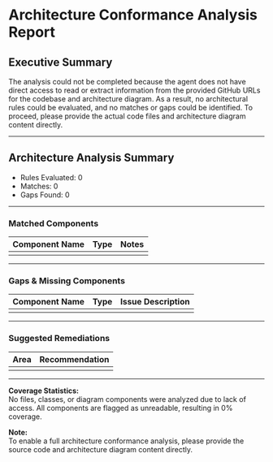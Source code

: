 # Architecture Conformance Analysis Report

## Executive Summary

The analysis could not be completed because the agent does not have direct access to read or extract information from the provided GitHub URLs for the codebase and architecture diagram. As a result, no architectural rules could be evaluated, and no matches or gaps could be identified. To proceed, please provide the actual code files and architecture diagram content directly.

---

## Architecture Analysis Summary

- Rules Evaluated: 0
- Matches: 0
- Gaps Found: 0

---

### Matched Components

| Component Name | Type | Notes |
|----------------|------|-------|
|                |      |       |

---

### Gaps & Missing Components

| Component Name | Type | Issue Description |
|----------------|------|-------------------|
|                |      |                   |

---

### Suggested Remediations

| Area | Recommendation |
|------|----------------|
|      |                |

---

**Coverage Statistics:**  
No files, classes, or diagram components were analyzed due to lack of access. All components are flagged as unreadable, resulting in 0% coverage.

**Note:**  
To enable a full architecture conformance analysis, please provide the source code and architecture diagram content directly.
